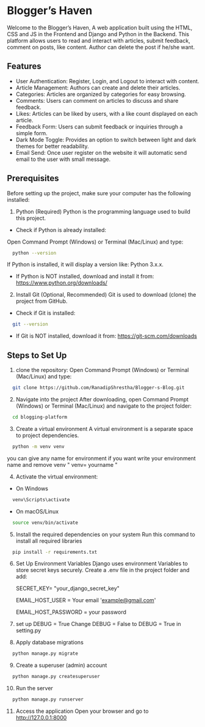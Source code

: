 
# Blogger’s Haven

Welcome to the Blogger’s Haven, A web application built using the HTML, CSS and JS in the Frontend and Django and Python in the Backend. This platform allows users to read and interact with articles, submit feedback, comment on posts, like content. Author can delete the post if he/she want.



## Features
* User Authentication: Register, Login, and Logout to interact with content.
* Article Management: Authors can create and delete their articles.
* Categories: Articles are organized by categories for easy browsing.
* Comments: Users can comment on articles to discuss and share feedback.
* Likes: Articles can be liked by users, with a like count displayed on each article.
* Feedback Form: Users can submit feedback or inquiries through a simple form.
* Dark Mode Toggle: Provides an option to switch between light and dark themes for better readability. 
* Email Send: Once user register on the website it will automatic send email to the user with small message. 

## Prerequisites
Before setting up the project, make sure your computer has the following installed:

1. Python (Required)
Python is the programming language used to build this project.

* Check if Python is already installed:

Open Command Prompt (Windows) or Terminal (Mac/Linux) and type:
```bash
  python --version
```
If Python is installed, it will display a version like: Python 3.x.x.

* If Python is NOT installed, download and install it from:
    https://www.python.org/downloads/

2. Install Git (Optional, Recommended)
Git is used to download (clone) the project from GitHub.

* Check if Git is installed:
```bash
  git --version
```
* If Git is NOT installed, download it from:
    https://git-scm.com/downloads
## Steps to Set Up
  
1. clone the repository:
Open Command Prompt (Windows) or Terminal (Mac/Linux) and type:
```bash
  git clone https://github.com/RanadipShrestha/Blogger-s-Blog.git
```
2. Navigate into the project
After downloading, open Command Prompt (Windows) or Terminal (Mac/Linux) and navigate to the project folder:
```bash
  cd blogging-platform
```
3. Create a virtual environment
A virtual environment is a separate space to project dependencies.
```bash
  python -m venv venv
```
you can give any name for environment if you want write your environment name and remove venv " venv= yourname "

4. Activate the virtual environment:
* On Windows
```bash
  venv\Scripts\activate
```
* On macOS/Linux
```bash
  source venv/bin/activate
```
5. Install the required dependencies on your system
Run this command to install all required libraries
```bash
  pip install -r requirements.txt
```
6. Set Up Environment Variables
Django uses environment Variables to store secret keys securely.
Create a .env file in the project folder and add:

    SECRET_KEY= "your_django_secret_key"  

    EMAIL_HOST_USER = Your email 'example@gmail.com' 

    EMAIL_HOST_PASSWORD = your password
  
7. set up DEBUG = True
    Change DEBUG = False to DEBUG = True in setting.py

8. Apply database migrations
```bash
  python manage.py migrate
```
9. Create a superuser (admin) account
```bash
  python manage.py createsuperuser
```
10. Run the server
```bash
  python manage.py runserver
```
11. Access the application
    Open your browser and go to http://127.0.0.1:8000


